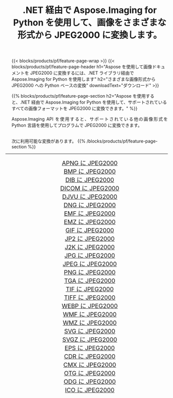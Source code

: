 ﻿---
title: .NET 経由で Aspose.Imaging for Python を使用して、画像をさまざまな形式から JPEG2000 に変換します。 
weight: 3920
url: /ja/python-net/conversion/to/jpeg2000/ 
lang: ja
langdirlevel: 2
locales: zh-hans,ja,it,ru,de,es,fr,nl,id,lt,pl,pt,vi,tr,ko,zh-hant,ar,hi,th,sv,cs,uk,he
description: .NET ライブラリ経由で Aspose.Imaging for Python を使用して、さまざまな形式から JPEG2000 に変換できます。
---

{{< blocks/products/pf/feature-page-wrap >}}
{{< blocks/products/pf/feature-page-header h1="Aspose を使用して画像ドキュメントを JPEG2000 に変換するには、.NET ライブラリ経由で Aspose.Imaging for Python を使用します" h2="さまざまな画像形式から JPEG2000 への Python ベースの変換" downloadText="ダウンロード" >}}


{{% blocks/products/pf/feature-page-section  h2="Aspose を使用すると、.NET 経由で Aspose.Imaging for Python を使用して、サポートされているすべての画像フォーマットを JPEG2000 に変換できます。" %}}
<p align=justify>Aspose.Imaging API を使用すると、サポートされている他の画像形式を Python 言語を使用してプログラムで JPEG2000 に変換できます。</p>
<br/>
次に利用可能な変換があります。
{{% /blocks/products/pf/feature-page-section %}}
<div class="container-fluid productfamilypage bg-gray">
    <div class="convertypes bg-gray agp-content section">
        <div class="container">
		<hr style="margin-left:-20px;"/>
		<div class="row other-converters" style="gap: 10px;font-size: 19px;text-align:center;">
		    <div class='col-md-2 other-converter remove-lp remove-rp'><a href="/imaging/ja/python-net/conversion/apng-to-jpeg2000/" style="padding:15px;">APNG に JPEG2000</a></div>
<div class='col-md-2 other-converter remove-lp remove-rp'><a href="/imaging/ja/python-net/conversion/bmp-to-jpeg2000/" style="padding:15px;">BMP に JPEG2000</a></div>
<div class='col-md-2 other-converter remove-lp remove-rp'><a href="/imaging/ja/python-net/conversion/dib-to-jpeg2000/" style="padding:15px;">DIB に JPEG2000</a></div>
<div class='col-md-2 other-converter remove-lp remove-rp'><a href="/imaging/ja/python-net/conversion/dicom-to-jpeg2000/" style="padding:15px;">DICOM に JPEG2000</a></div>
<div class='col-md-2 other-converter remove-lp remove-rp'><a href="/imaging/ja/python-net/conversion/djvu-to-jpeg2000/" style="padding:15px;">DJVU に JPEG2000</a></div>
<div class='col-md-2 other-converter remove-lp remove-rp'><a href="/imaging/ja/python-net/conversion/dng-to-jpeg2000/" style="padding:15px;">DNG に JPEG2000</a></div>
<div class='col-md-2 other-converter remove-lp remove-rp'><a href="/imaging/ja/python-net/conversion/emf-to-jpeg2000/" style="padding:15px;">EMF に JPEG2000</a></div>
<div class='col-md-2 other-converter remove-lp remove-rp'><a href="/imaging/ja/python-net/conversion/emz-to-jpeg2000/" style="padding:15px;">EMZ に JPEG2000</a></div>
<div class='col-md-2 other-converter remove-lp remove-rp'><a href="/imaging/ja/python-net/conversion/gif-to-jpeg2000/" style="padding:15px;">GIF に JPEG2000</a></div>
<div class='col-md-2 other-converter remove-lp remove-rp'><a href="/imaging/ja/python-net/conversion/jp2-to-jpeg2000/" style="padding:15px;">JP2 に JPEG2000</a></div>
<div class='col-md-2 other-converter remove-lp remove-rp'><a href="/imaging/ja/python-net/conversion/j2k-to-jpeg2000/" style="padding:15px;">J2K に JPEG2000</a></div>
<div class='col-md-2 other-converter remove-lp remove-rp'><a href="/imaging/ja/python-net/conversion/jpg-to-jpeg2000/" style="padding:15px;">JPG に JPEG2000</a></div>
<div class='col-md-2 other-converter remove-lp remove-rp'><a href="/imaging/ja/python-net/conversion/jpeg-to-jpeg2000/" style="padding:15px;">JPEG に JPEG2000</a></div>
<div class='col-md-2 other-converter remove-lp remove-rp'><a href="/imaging/ja/python-net/conversion/png-to-jpeg2000/" style="padding:15px;">PNG に JPEG2000</a></div>
<div class='col-md-2 other-converter remove-lp remove-rp'><a href="/imaging/ja/python-net/conversion/tga-to-jpeg2000/" style="padding:15px;">TGA に JPEG2000</a></div>
<div class='col-md-2 other-converter remove-lp remove-rp'><a href="/imaging/ja/python-net/conversion/tif-to-jpeg2000/" style="padding:15px;">TIF に JPEG2000</a></div>
<div class='col-md-2 other-converter remove-lp remove-rp'><a href="/imaging/ja/python-net/conversion/tiff-to-jpeg2000/" style="padding:15px;">TIFF に JPEG2000</a></div>
<div class='col-md-2 other-converter remove-lp remove-rp'><a href="/imaging/ja/python-net/conversion/webp-to-jpeg2000/" style="padding:15px;">WEBP に JPEG2000</a></div>
<div class='col-md-2 other-converter remove-lp remove-rp'><a href="/imaging/ja/python-net/conversion/wmf-to-jpeg2000/" style="padding:15px;">WMF に JPEG2000</a></div>
<div class='col-md-2 other-converter remove-lp remove-rp'><a href="/imaging/ja/python-net/conversion/wmz-to-jpeg2000/" style="padding:15px;">WMZ に JPEG2000</a></div>
<div class='col-md-2 other-converter remove-lp remove-rp'><a href="/imaging/ja/python-net/conversion/svg-to-jpeg2000/" style="padding:15px;">SVG に JPEG2000</a></div>
<div class='col-md-2 other-converter remove-lp remove-rp'><a href="/imaging/ja/python-net/conversion/svgz-to-jpeg2000/" style="padding:15px;">SVGZ に JPEG2000</a></div>
<div class='col-md-2 other-converter remove-lp remove-rp'><a href="/imaging/ja/python-net/conversion/eps-to-jpeg2000/" style="padding:15px;">EPS に JPEG2000</a></div>
<div class='col-md-2 other-converter remove-lp remove-rp'><a href="/imaging/ja/python-net/conversion/cdr-to-jpeg2000/" style="padding:15px;">CDR に JPEG2000</a></div>
<div class='col-md-2 other-converter remove-lp remove-rp'><a href="/imaging/ja/python-net/conversion/cmx-to-jpeg2000/" style="padding:15px;">CMX に JPEG2000</a></div>
<div class='col-md-2 other-converter remove-lp remove-rp'><a href="/imaging/ja/python-net/conversion/otg-to-jpeg2000/" style="padding:15px;">OTG に JPEG2000</a></div>
<div class='col-md-2 other-converter remove-lp remove-rp'><a href="/imaging/ja/python-net/conversion/odg-to-jpeg2000/" style="padding:15px;">ODG に JPEG2000</a></div>
<div class='col-md-2 other-converter remove-lp remove-rp'><a href="/imaging/ja/python-net/conversion/ico-to-jpeg2000/" style="padding:15px;">ICO に JPEG2000</a></div>
                </div>
        </div>
    </div>
</div>
<br/>

